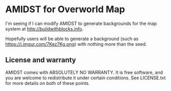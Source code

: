 AMIDST for Overworld Map
========================

I'm seeing if I can modify AMIDST to generate backgrounds for 
the map system at http://buildwithblocks.info.

Hopefully users will be able to generate a background (such as https://i.imgur.com/7Kez7Kg.png)
with nothing more than the seed.


License and warranty
--------------------

AMIDST comes with ABSOLUTELY NO WARRANTY. It is free software, and you are
welcome to redistribute it under certain conditions. See LICENSE.txt for more
details on both of these points.
